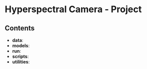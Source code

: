 # Hyperspectral Camera - Project

## Contents

- **data**: 
- **models**:
- **run**:
- **scripts**:
- **utilities**:
